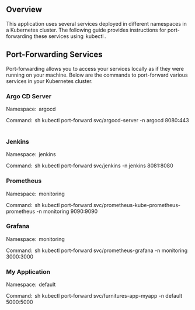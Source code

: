 
## Overview

This application uses several services deployed in different namespaces in a Kubernetes cluster. The following guide provides instructions for port-forwarding these services using ⁠ kubectl ⁠.

## Port-Forwarding Services

Port-forwarding allows you to access your services locally as if they were running on your machine. Below are the commands to port-forward various services in your Kubernetes cluster.

### Argo CD Server

Namespace: ⁠ argocd ⁠

Command:
⁠ sh
kubectl port-forward svc/argocd-server -n argocd 8080:443
 ⁠

### Jenkins

Namespace: ⁠ jenkins ⁠

Command:
⁠ sh
kubectl port-forward svc/jenkins -n jenkins 8081:8080
 ⁠

### Prometheus

Namespace: ⁠ monitoring ⁠

Command:
⁠ sh
kubectl port-forward svc/prometheus-kube-prometheus-prometheus -n monitoring 9090:9090
 ⁠

### Grafana

Namespace: ⁠ monitoring ⁠

Command:
⁠ sh
kubectl port-forward svc/prometheus-grafana -n monitoring 3000:3000
 ⁠

### My Application

Namespace: ⁠ default ⁠

Command:
⁠ sh
kubectl port-forward svc/furnitures-app-myapp -n default 5000:5000
 ⁠
